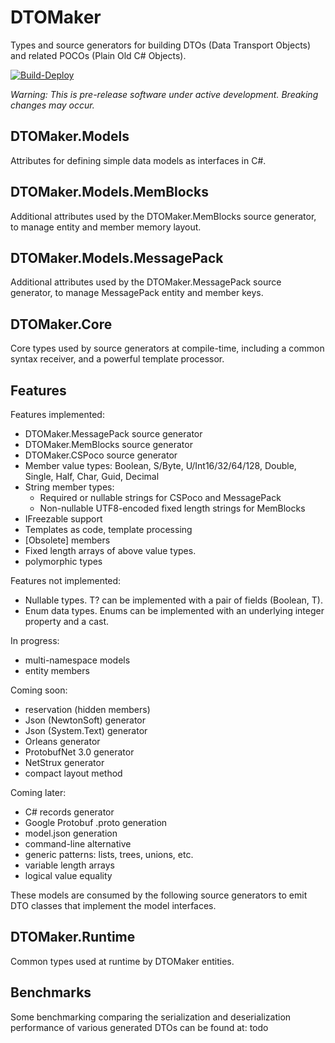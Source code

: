 # DTOMaker

Types and source generators for building DTOs (Data Transport Objects) 
and related POCOs (Plain Old C# Objects).

[![Build-Deploy](https://github.com/datafac/dtomaker/actions/workflows/dotnet.yml/badge.svg)](https://github.com/datafac/dtomaker/actions/workflows/dotnet.yml)

*Warning: This is pre-release software under active development. Breaking changes may occur.*

## DTOMaker.Models
Attributes for defining simple data models as interfaces in C#.

## DTOMaker.Models.MemBlocks
Additional attributes used by the DTOMaker.MemBlocks source generator, to 
manage entity and member memory layout.

## DTOMaker.Models.MessagePack
Additional attributes used by the DTOMaker.MessagePack source generator, to manage
MessagePack entity and member keys.

## DTOMaker.Core
Core types used by source generators at compile-time, including a common syntax receiver, and a powerful template processor.

## Features

Features implemented:
- DTOMaker.MessagePack source generator
- DTOMaker.MemBlocks source generator
- DTOMaker.CSPoco source generator
- Member value types: Boolean, S/Byte, U/Int16/32/64/128, Double, Single, Half, Char, Guid, Decimal
- String member types:
  - Required or nullable strings for CSPoco and MessagePack
  - Non-nullable UTF8-encoded fixed length strings for MemBlocks
- IFreezable support
- Templates as code, template processing
- [Obsolete] members
- Fixed length arrays of above value types.
- polymorphic types

Features not implemented:
- Nullable types. T? can be implemented with a pair of fields (Boolean, T).
- Enum data types. Enums can be implemented with an underlying integer property and a cast.

In progress:
- multi-namespace models
- entity members

Coming soon:
- reservation (hidden members)
- Json (NewtonSoft) generator
- Json (System.Text) generator
- Orleans generator
- ProtobufNet 3.0 generator
- NetStrux generator
- compact layout method

Coming later:
- C# records generator
- Google Protobuf .proto generation
- model.json generation
- command-line alternative
- generic patterns: lists, trees, unions, etc.
- variable length arrays
- logical value equality

These models are consumed by the following source generators to emit DTO classes that implement the 
model interfaces.

## DTOMaker.Runtime
Common types used at runtime by DTOMaker entities.

## Benchmarks

Some benchmarking comparing the serialization and deserialization performance of various generated DTOs can
be found at: todo
